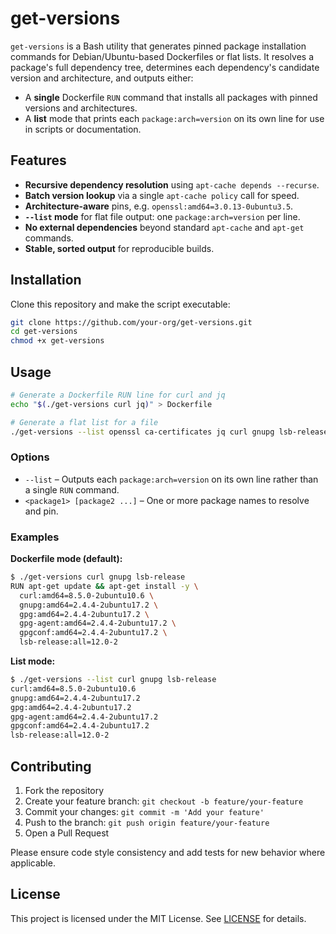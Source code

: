 # get-versions

`get-versions` is a Bash utility that generates pinned package installation commands for Debian/Ubuntu-based Dockerfiles or flat lists. It resolves a package's full dependency tree, determines each dependency's candidate version and architecture, and outputs either:

* A **single** Dockerfile `RUN` command that installs all packages with pinned versions and architectures.
* A **list** mode that prints each `package:arch=version` on its own line for use in scripts or documentation.

## Features

* **Recursive dependency resolution** using `apt-cache depends --recurse`.
* **Batch version lookup** via a single `apt-cache policy` call for speed.
* **Architecture-aware** pins, e.g. `openssl:amd64=3.0.13-0ubuntu3.5`.
* **`--list` mode** for flat file output: one `package:arch=version` per line.
* **No external dependencies** beyond standard `apt-cache` and `apt-get` commands.
* **Stable, sorted output** for reproducible builds.

## Installation

Clone this repository and make the script executable:

```bash
git clone https://github.com/your-org/get-versions.git
cd get-versions
chmod +x get-versions
```

## Usage

```bash
# Generate a Dockerfile RUN line for curl and jq
echo "$(./get-versions curl jq)" > Dockerfile

# Generate a flat list for a file
./get-versions --list openssl ca-certificates jq curl gnupg lsb-release > packages.txt
```

### Options

* `--list` – Outputs each `package:arch=version` on its own line rather than a single `RUN` command.
* `<package1> [package2 ...]` – One or more package names to resolve and pin.

### Examples

**Dockerfile mode (default):**

```bash
$ ./get-versions curl gnupg lsb-release
RUN apt-get update && apt-get install -y \
  curl:amd64=8.5.0-2ubuntu10.6 \
  gnupg:amd64=2.4.4-2ubuntu17.2 \
  gpg:amd64=2.4.4-2ubuntu17.2 \
  gpg-agent:amd64=2.4.4-2ubuntu17.2 \
  gpgconf:amd64=2.4.4-2ubuntu17.2 \
  lsb-release:all=12.0-2
```

**List mode:**

```bash
$ ./get-versions --list curl gnupg lsb-release
curl:amd64=8.5.0-2ubuntu10.6
gnupg:amd64=2.4.4-2ubuntu17.2
gpg:amd64=2.4.4-2ubuntu17.2
gpg-agent:amd64=2.4.4-2ubuntu17.2
gpgconf:amd64=2.4.4-2ubuntu17.2
lsb-release:all=12.0-2
```

## Contributing

1. Fork the repository
2. Create your feature branch: `git checkout -b feature/your-feature`
3. Commit your changes: `git commit -m 'Add your feature'`
4. Push to the branch: `git push origin feature/your-feature`
5. Open a Pull Request

Please ensure code style consistency and add tests for new behavior where applicable.

## License

This project is licensed under the MIT License. See [LICENSE](LICENSE) for details.
